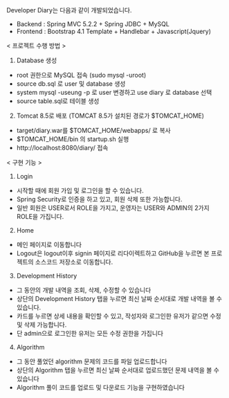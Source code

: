 Developer Diary는 다음과 같이 개발되었습니다.

- Backend : Spring MVC 5.2.2 + Spring JDBC + MySQL
- Frontend : Bootstrap 4.1 Template + Handlebar + Javascript(Jquery)

< 프로젝트 수행 방법 >
1. Database 생성
  - root 권한으로 MySQL 접속 (sudo mysql -uroot)
  - source db.sql 로 user 및 database 생성
  - system mysql -useung -p 로 user 변경하고 use diary 로 database 선택
  - source table.sql로 테이블 생성
2. Tomcat 8.5로 배포 (TOMCAT 8.5가 설치된 경로가 $TOMCAT_HOME)
  - target/diary.war를 $TOMCAT_HOME/webapps/ 로 복사
  - $TOMCAT_HOME/bin 의 startup.sh 실행
  - http://localhost:8080/diary/ 접속

< 구현 기능 >
1. Login
- 시작할 때에 회원 가입 및 로그인을 할 수 있습니다.
- Spring Security로 인증을 하고 있고, 회원 삭제 또한 가능합니다.
- 일반 회원은 USER로서 ROLE을 가지고, 운영자는 USER와 ADMIN의 2가지 ROLE을 가집니다.

2. Home
- 메인 페이지로 이동합니다
- Logout은 logout이후 signin 페이지로 리다이렉트하고 GitHub을 누르면 본 프로젝트의 소스코드 저장소로 이동합니다.

3. Development History
- 그 동안의 개발 내역을 조회, 삭제, 수정할 수 있습니다
- 상단의 Development History 탭을 누르면 최신 날짜 순서대로 개발 내역을 볼 수 있습니다.
- 카드를 누르면 상세 내용을 확인할 수 있고, 작성자와 로그인한 유저가 같으면 수정 및 삭제 가능합니다.
- 단 admin으로 로그인한 유저는 모든 수정 권한을 가집니다

4. Algorithm
- 그 동안 풀었던 algorithm 문제의 코드를 파일 업로드합니다
- 상단의 Algorithm 탭을 누르면 최신 날짜 순서대로 업로드했던 문제 내역을 볼 수 있습니다
- Algorithm 풀이 코드를 업로드 및 다운로드 기능을 구현하였습니다
